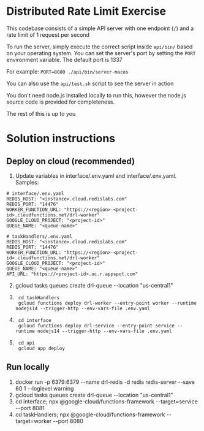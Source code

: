 # Distributed Rate Limit Exercise

This codebase consists of a simple API server with one endpoint (`/`) and a rate limit of 1 request per second

To run the server, simply execute the correct script inside `api/bin/` based on your operating system. You can set the server's port by setting the `PORT` environment variable. The default port is 1337

For example: `PORT=8080 ./api/bin/server-macos`

You can also use the `api/test.sh` script to see the server in action

You don't need node.js installed locally to run this, however the node.js source code is provided for completeness.

The rest of this is up to you

# Solution instructions

## Deploy on cloud (recommended)
1. Update variables in interface/.env.yaml and interface/.env.yaml. Samples:
```
# interface/.env.yaml
REDIS_HOST: "<instance>.cloud.redislabs.com"
REDIS_PORT: "14476"
WORKER_FUNCTION_URL: "https://<region>-<project-id>.cloudfunctions.net/drl-worker"
GOOGLE_CLOUD_PROJECT: "<project-id>"
QUEUE_NAME: "<queue-name>"
```

```
# taskHandlers/.env.yaml
REDIS_HOST: "<instance>.cloud.redislabs.com"
REDIS_PORT: "14476"
WORKER_FUNCTION_URL: "https://<region>-<project-id>.cloudfunctions.net/drl-worker"
GOOGLE_CLOUD_PROJECT: "<project-id>"
QUEUE_NAME: "<queue-name>"
API_URL: "https://<project-id>.uc.r.appspot.com"
```

2. gcloud tasks queues create drl-queue --location "us-central1"

3. ```
	cd taskHandlers 
	gcloud functions deploy drl-worker --entry-point worker --runtime nodejs14 --trigger-http --env-vars-file .env.yaml
	```	
4. ```
	cd interface
	gcloud functions deploy drl-service --entry-point service --runtime nodejs14 --trigger-http --env-vars-file .env.yaml
	```
5. ```
	cd api
	gcloud app deploy
	```

	
## Run locally
1. docker run -p 6379:6379 --name drl-redis -d redis redis-server --save 60 1 --loglevel warning
2. gcloud tasks queues create drl-queue --location "us-central1"
3. cd interface; npx @google-cloud/functions-framework --target=service --port 8081
4. cd taskHandlers; npx @google-cloud/functions-framework --target=worker --port 8080
